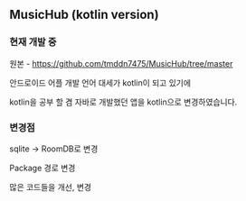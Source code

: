 ## MusicHub (kotlin version)

### 현재 개발 중 

원본 - https://github.com/tmddn7475/MusicHub/tree/master

안드로이드 어플 개발 언어 대세가 kotlin이 되고 있기에 

kotlin을 공부 할 겸 자바로 개발했던 앱을 kotlin으로 변경하였습니다. 


### 변경점

sqlite -> RoomDB로 변경

Package 경로 변경

많은 코드들을 개선, 변경
